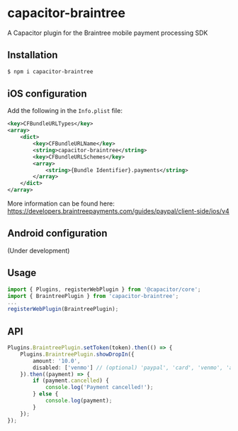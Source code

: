# capacitor-braintree
A Capacitor plugin for the Braintree mobile payment processing SDK

## Installation

```bash
$ npm i capacitor-braintree
```

## iOS configuration

Add the following in the `Info.plist` file:

```xml
<key>CFBundleURLTypes</key>
<array>
    <dict>
        <key>CFBundleURLName</key>
        <string>capacitor-braintree</string>
        <key>CFBundleURLSchemes</key>
        <array>
            <string>{Bundle Identifier}.payments</string>
        </array>
    </dict>
</array>
```

More information can be found here: https://developers.braintreepayments.com/guides/paypal/client-side/ios/v4

## Android configuration
(Under development)

## Usage

```ts
import { Plugins, registerWebPlugin } from '@capacitor/core';
import { BraintreePlugin } from 'capacitor-braintree';
...
registerWebPlugin(BraintreePlugin);
```

## API
```ts
Plugins.BraintreePlugin.setToken(token).then(() => {
    Plugins.BraintreePlugin.showDropIn({
        amount: '10.0',
        disabled: ['venmo'] // (optional) 'paypal', 'card', 'venmo', 'applePay'
    }).then((payment) => {
        if (payment.cancelled) {
            console.log('Payment cancelled!');
        } else {
            console.log(payment);
        }
    });
});
```
